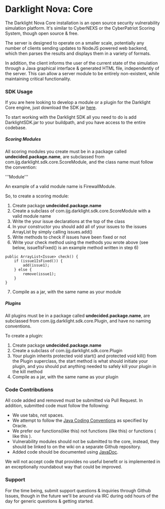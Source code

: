 Darklight Nova: Core
====

The Darklight Nova Core installation is an open source security vulnerability simulation platform. It's similar to CyberNEXS or the CyberPatriot Scoring System, though open source & free.

The server is designed to operate on a smaller scale, potentially any number of clients sending updates to NodeJS powered web backend, which then parses the results and displays them in a variety of formats.

In addition, the client informs the user of the current state of the simulation through a Java graphical interface & generated HTML file, independently of the server. This can allow a server module to be entirely non-existent, while maintaining critical functionality.

### SDK Usage

If you are here looking to develop a module or a plugin for the Darklight Core engine, just download the SDK jar [here](https://github.com/nicatronTg/darklight-nova-core).

To start working with the Darklight SDK all you need to do is add DarklightSDK.jar to your buildpath, and you have access to the entire codebase.

##### Scoring Modules

All scoring modules you create must be in a package called **undecided.package.name**, are subclassed from com.ijg.darklight.sdk.core.ScoreModule, and the class name must follow the convention:

'''<function of the module>Module'''

An example of a valid module name is FirewallModule.

So, to create a scoring module:

1. Create package **undecided.package.name**
2. Create a subclass of com.ijg.darklight.sdk.core.ScoreModule with a valid module name
3. Write the your issue declarations at the top of the class
4. In your constructor you should add all of your issues to the issues ArrayList by simply calling issues.add(<issueName>)
5. Write methods to check if issues have been fixed or not
6. Write your check method using the methods you wrote above (see below, issue1IsFixed() is an example method written in step 6)
```
public ArrayList<Issue> check() {
	if (issue1IsFixed()) {
		add(issue1);
	} else {
		remove(issue1);
	}
}
```
7. Compile as a jar, with the same name as your module

##### Plugins

All plugins must be in a package called **undecided.package.name**, are subclassed from com.ijg.darklight.sdk.core.Plugin, and have no naming conventions.

To create a plugin:

1. Create package **undecided.package.name**
2. Create a subclass of com.ijg.darklight.sdk.core.Plugin
3. Your plugin inherits protected void start() and protected void kill() from the Plugin superclass, the start method is what should initiate your plugin, and you should put anything needed to safely kill your plugin in the kill method
4. Compile as a jar, with the same name as your plugin

### Code Contributions

All code added and removed must be submitted via Pull Request. In addition, submitted code must follow the following:

* We use tabs, not spaces.
* We attempt to follow the [Java Coding Conventions](http://www.oracle.com/technetwork/java/codeconv-138413.html) as specified by Oracle.
* We prefer our functions(like this) not functions (like this) or functions ( like this ).
* Vulnerability modules should not be submitted to the core, instead, they should be linked to on the wiki on a separate Github repository.
* Added code should be documented using [JavaDoc](http://www.oracle.com/technetwork/java/javase/documentation/index-137868.html).

We will not accept code that provides no useful benefit or is implemented in an exceptionally roundabout way that could be improved.

### Support

For the time being, submit support questions & inquiries through Github Issues, though in the future we'll be around via IRC during odd hours of the day for generic questions & getting started.